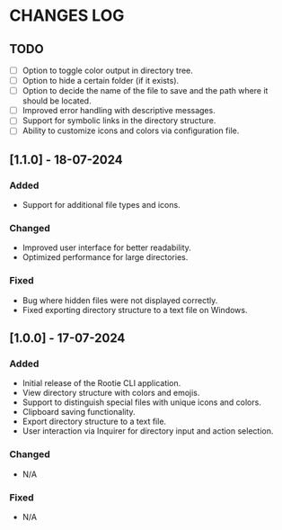 # CHANGES LOG

## TODO

* [ ] Option to toggle color output in directory tree.
* [ ] Option to hide a certain folder (if it exists).
* [ ] Option to decide the name of the file to save and the path where it should be located.
* [ ] Improved error handling with descriptive messages.
* [ ] Support for symbolic links in the directory structure.
* [ ] Ability to customize icons and colors via configuration file.

## [1.1.0] - 18-07-2024

### Added

- Support for additional file types and icons.

### Changed

- Improved user interface for better readability.
- Optimized performance for large directories.

### Fixed

- Bug where hidden files were not displayed correctly.
- Fixed exporting directory structure to a text file on Windows.

## [1.0.0] - 17-07-2024

### Added

- Initial release of the Rootie CLI application.
- View directory structure with colors and emojis.
- Support to distinguish special files with unique icons and colors.
- Clipboard saving functionality.
- Export directory structure to a text file.
- User interaction via Inquirer for directory input and action selection.

### Changed

- N/A

### Fixed

- N/A
